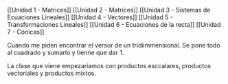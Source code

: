 [[Unidad 1 - Matrices]]
[[Unidad 2 - Matrices]]
[[Unidad 3 - Sistemas de Ecuaciones Lineales]]
[[Unidad 4 - Vectores]]
[[Unidad 5 - Transformaciones Lineales]]
[[Unidad 6 - Ecuaciones de la recta]]
[[Unidad 7 - Cónicas]]


Cuando me piden encontrar el versor de un tridiimmensional. Se pone todo al cuadrado y sumarlo y tienne que dar 1.


La clase que viene empezaríamos con productos esccalares, productos vectoriales y productos mixtos.